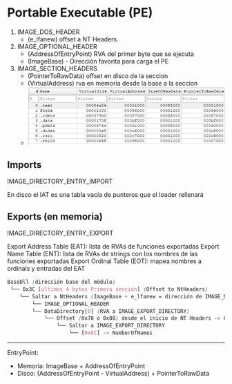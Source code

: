# Portable Executable (PE)

1. IMAGE_DOS_HEADER
    - (e_lfanew) offset a NT Headers.
2. IMAGE_OPTIONAL_HEADER
    - (AddressOfEntryPoint) RVA del primer byte que se ejecuta
    - (ImageBase) - Dirección favorita para carga el PE
2. IMAGE_SECTION_HEADERS
    - (PointerToRawData) offset en disco de la seccion
    - (VirtualAddress) rva en memoria desde la base a la seccion
    - ![alt text](image.png)

## Imports

IMAGE_DIRECTORY_ENTRY_IMPORT

En disco el IAT es una tabla vacía de punteros que el loader rellenará

## Exports (en memoria)

IMAGE_DIRECTORY_ENTRY_EXPORT

Export Address Table (EAT): lista de RVAs de funciones exportadas
Export Name Table (ENT): lista de RVAs de strings con los nombres de las funciones exportadas
Export Ordinal Table (EOT): mapea nombres a ordinals y entradas del EAT

``` scss
BaseDll (dirección base del módulo)
 └── 0x3C [últimos 4 bytes Primera sección] (Offset to NtHeaders)
    └── Saltar a NtHeaders (ImageBase + e_lfanew = dirección de IMAGE_NT_HEADERS)
        └── IMAGE_OPTIONAL_HEADER
        └── DataDirectory[0] (RVA a IMAGE_EXPORT_DIRECTORY)
            └── Offset (0x78 o 0x88) desde el inicio de NT Headers -> Offset to IMAGE_EXPORT_DIRECTORY 
                └── Saltar a IMAGE_EXPORT_DIRECTORY
                    └── [0x0C] -> NumberOfNames
```

---

EntryPoint:
- Memoria: ImageBase + AddressOfEntryPoint
- Disco: (AddressOfEntryPoint - VirtualAddress) + PointerToRawData

